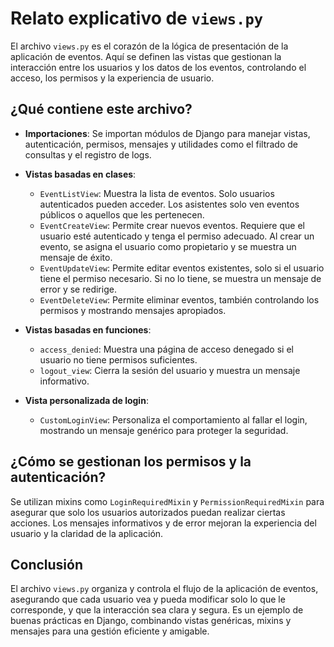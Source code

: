 # Relato explicativo de `views.py`

El archivo `views.py` es el corazón de la lógica de presentación de la aplicación de eventos. Aquí se definen las vistas que gestionan la interacción entre los usuarios y los datos de los eventos, controlando el acceso, los permisos y la experiencia de usuario.

## ¿Qué contiene este archivo?

- **Importaciones**: Se importan módulos de Django para manejar vistas, autenticación, permisos, mensajes y utilidades como el filtrado de consultas y el registro de logs.

- **Vistas basadas en clases**:
  - `EventListView`: Muestra la lista de eventos. Solo usuarios autenticados pueden acceder. Los asistentes solo ven eventos públicos o aquellos que les pertenecen.
  - `EventCreateView`: Permite crear nuevos eventos. Requiere que el usuario esté autenticado y tenga el permiso adecuado. Al crear un evento, se asigna el usuario como propietario y se muestra un mensaje de éxito.
  - `EventUpdateView`: Permite editar eventos existentes, solo si el usuario tiene el permiso necesario. Si no lo tiene, se muestra un mensaje de error y se redirige.
  - `EventDeleteView`: Permite eliminar eventos, también controlando los permisos y mostrando mensajes apropiados.

- **Vistas basadas en funciones**:
  - `access_denied`: Muestra una página de acceso denegado si el usuario no tiene permisos suficientes.
  - `logout_view`: Cierra la sesión del usuario y muestra un mensaje informativo.

- **Vista personalizada de login**:
  - `CustomLoginView`: Personaliza el comportamiento al fallar el login, mostrando un mensaje genérico para proteger la seguridad.

## ¿Cómo se gestionan los permisos y la autenticación?

Se utilizan mixins como `LoginRequiredMixin` y `PermissionRequiredMixin` para asegurar que solo los usuarios autorizados puedan realizar ciertas acciones. Los mensajes informativos y de error mejoran la experiencia del usuario y la claridad de la aplicación.

## Conclusión

El archivo `views.py` organiza y controla el flujo de la aplicación de eventos, asegurando que cada usuario vea y pueda modificar solo lo que le corresponde, y que la interacción sea clara y segura. Es un ejemplo de buenas prácticas en Django, combinando vistas genéricas, mixins y mensajes para una gestión eficiente y amigable.